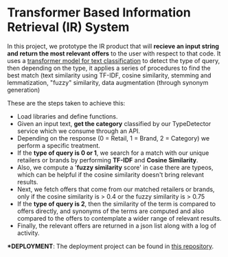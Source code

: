 # Transformer Based Information Retrieval (IR) System

In this project, we prototype the IR product that will <b>recieve an input string and return the most relevant offers</b> to the user with respect to that code. It uses a <a href="https://github.com/federico2001/QueryTypeDetector">transformer model for text classification</a> to detect the type of query, then depending on the type, it applies a series of procedures to find the best match (text similarity using TF-IDF, cosine similarity, stemming and lemmatization, "fuzzy" similarity, data augmentation (through synonym generation) 

These are the steps taken to achieve this:
- Load libraries and define functions.
- Given an input text, <b>get the category</b> classified by our TypeDetector service which we consume through an API.
- Depending on the response (0 = Retail, 1 = Brand, 2 = Category) we perform a specific treatment.
- If the <b>type of query is 0 or 1</b>, we search for a match with our unique retailers or brands by performing <b>TF-IDF</b> and <b>Cosine Similarity</b>.
- Also, we compute a '<b>fuzzy similarity</b> score' in case there are typeos, which can be helpful if the cosine similarity doesn't bring relevant results.
- Next, we fetch offers that come from our matched retailers or brands, only if the cosine similarity is > 0.4 or the fuzzy similarity is > 0.75
- If the <b>type of query is 2</b>, then the similarity of the term is compared to offers directly, and synonyms of the terms are computed and also compared to the offers to contemplate a wider range of relevant results.
- Finally, the relevant offers are returned in a json list along with a log of activity.

<b>*DEPLOYMENT</b>: The deployment project can be found in <a href="https://github.com/federico2001/Transformer_Based_IR-Deployment"> this repository</a>.
